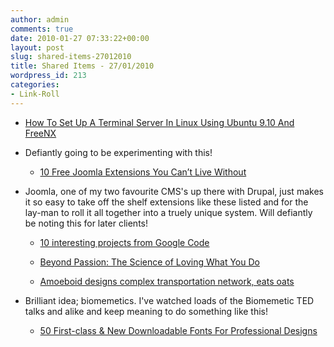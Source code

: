 ```yaml
---
author: admin
comments: true
date: 2010-01-27 07:33:22+00:00
layout: post
slug: shared-items-27012010
title: Shared Items - 27/01/2010
wordpress_id: 213
categories:
- Link-Roll
---
```


  * [How To Set Up A Terminal Server In Linux Using Ubuntu 9.10 And FreeNX](http://www.howtoforge.com/how-to-set-up-a-terminal-server-in-linux-using-ubuntu-9.10-and-freenx)
  
- Defiantly going to be experimenting with this!
  * [10 Free Joomla Extensions You Can’t Live Without](http://feedproxy.google.com/~r/Makeuseof/~3/nT_akfr3e9Y/)
  
- Joomla, one of my two favourite CMS's up there with Drupal, just makes it so easy to take off the shelf extensions like these listed and for the lay-man to roll it all together into a truely unique system. Will defiantly be noting this for later clients!
  * [10 interesting projects from Google Code](http://www.catswhocode.com/blog/10-interesting-projects-from-google-code)
  

  * [Beyond Passion: The Science of Loving What You Do](http://feedproxy.google.com/~r/StudyHacks/~3/rKatwBBIVds/)
  

  * [Amoeboid designs complex transportation network, eats oats](http://feeds.arstechnica.com/~r/arstechnica/index/~3/0aEChSGx1c4/amoeboid-designs-complex-transportation-network-eats-oats.ars)
  
- Brilliant idea; biomemetics. I've watched loads of the Biomemetic TED  talks and alike and keep meaning to do something like this!
  * [50 First-class & New Downloadable Fonts For Professional Designs](http://devsnippets.com/article/50-first-class-new-downloadable-fonts-for-professional-designs.html)
  


